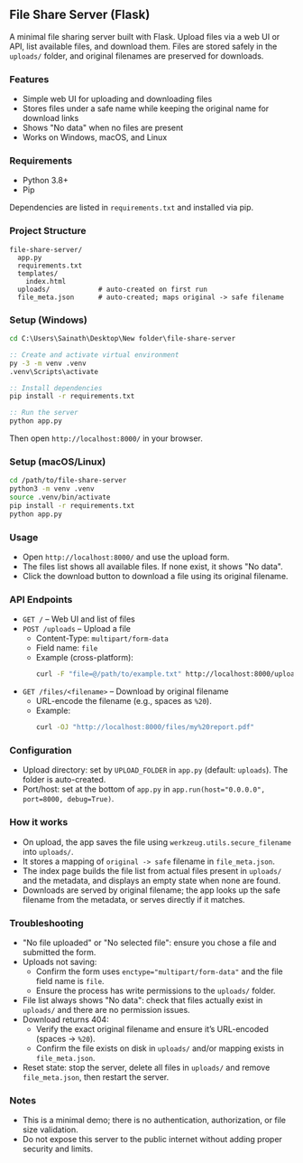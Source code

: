 ## File Share Server (Flask)

A minimal file sharing server built with Flask. Upload files via a web UI or API, list available files, and download them. Files are stored safely in the `uploads/` folder, and original filenames are preserved for downloads.

### Features
- Simple web UI for uploading and downloading files
- Stores files under a safe name while keeping the original name for download links
- Shows "No data" when no files are present
- Works on Windows, macOS, and Linux

### Requirements
- Python 3.8+
- Pip

Dependencies are listed in `requirements.txt` and installed via pip.

### Project Structure
```
file-share-server/
  app.py
  requirements.txt
  templates/
    index.html
  uploads/            # auto-created on first run
  file_meta.json      # auto-created; maps original -> safe filename
```

### Setup (Windows)
```bat
cd C:\Users\Sainath\Desktop\New folder\file-share-server

:: Create and activate virtual environment
py -3 -m venv .venv
.venv\Scripts\activate

:: Install dependencies
pip install -r requirements.txt

:: Run the server
python app.py
```
Then open `http://localhost:8000/` in your browser.

### Setup (macOS/Linux)
```bash
cd /path/to/file-share-server
python3 -m venv .venv
source .venv/bin/activate
pip install -r requirements.txt
python app.py
```

### Usage
- Open `http://localhost:8000/` and use the upload form.
- The files list shows all available files. If none exist, it shows "No data".
- Click the download button to download a file using its original filename.

### API Endpoints
- `GET /` – Web UI and list of files
- `POST /uploads` – Upload a file
  - Content-Type: `multipart/form-data`
  - Field name: `file`
  - Example (cross-platform):
    ```bash
    curl -F "file=@/path/to/example.txt" http://localhost:8000/uploads
    ```
- `GET /files/<filename>` – Download by original filename
  - URL-encode the filename (e.g., spaces as `%20`).
  - Example:
    ```bash
    curl -OJ "http://localhost:8000/files/my%20report.pdf"
    ```

### Configuration
- Upload directory: set by `UPLOAD_FOLDER` in `app.py` (default: `uploads`). The folder is auto-created.
- Port/host: set at the bottom of `app.py` in `app.run(host="0.0.0.0", port=8000, debug=True)`.

### How it works
- On upload, the app saves the file using `werkzeug.utils.secure_filename` into `uploads/`.
- It stores a mapping of `original -> safe` filename in `file_meta.json`.
- The index page builds the file list from actual files present in `uploads/` and the metadata, and displays an empty state when none are found.
- Downloads are served by original filename; the app looks up the safe filename from the metadata, or serves directly if it matches.

### Troubleshooting
- "No file uploaded" or "No selected file": ensure you chose a file and submitted the form.
- Uploads not saving:
  - Confirm the form uses `enctype="multipart/form-data"` and the file field name is `file`.
  - Ensure the process has write permissions to the `uploads/` folder.
- File list always shows "No data": check that files actually exist in `uploads/` and there are no permission issues.
- Download returns 404:
  - Verify the exact original filename and ensure it’s URL-encoded (spaces → `%20`).
  - Confirm the file exists on disk in `uploads/` and/or mapping exists in `file_meta.json`.
- Reset state: stop the server, delete all files in `uploads/` and remove `file_meta.json`, then restart the server.

### Notes
- This is a minimal demo; there is no authentication, authorization, or file size validation.
- Do not expose this server to the public internet without adding proper security and limits. 